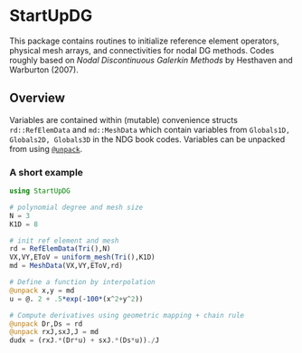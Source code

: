 # StartUpDG

This package contains routines to initialize reference element operators, physical mesh arrays, and connectivities for nodal DG methods. Codes roughly based on *Nodal Discontinuous Galerkin Methods* by Hesthaven and Warburton (2007).

## Overview

Variables are contained within (mutable) convenience structs `rd::RefElemData` and `md::MeshData` which contain variables from `Globals1D, Globals2D, Globals3D` in the NDG book codes. Variables can be unpacked from using [`@unpack`](https://github.com/mauro3/UnPack.jl).

### A short example

```julia
using StartUpDG

# polynomial degree and mesh size
N = 3
K1D = 8

# init ref element and mesh
rd = RefElemData(Tri(),N)
VX,VY,EToV = uniform_mesh(Tri(),K1D)
md = MeshData(VX,VY,EToV,rd)

# Define a function by interpolation
@unpack x,y = md
u = @. 2 + .5*exp(-100*(x^2+y^2))

# Compute derivatives using geometric mapping + chain rule
@unpack Dr,Ds = rd
@unpack rxJ,sxJ,J = md
dudx = (rxJ.*(Dr*u) + sxJ.*(Ds*u))./J
```
